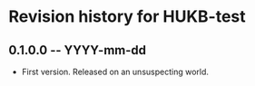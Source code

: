 # Revision history for HUKB-test

## 0.1.0.0  -- YYYY-mm-dd

* First version. Released on an unsuspecting world.
